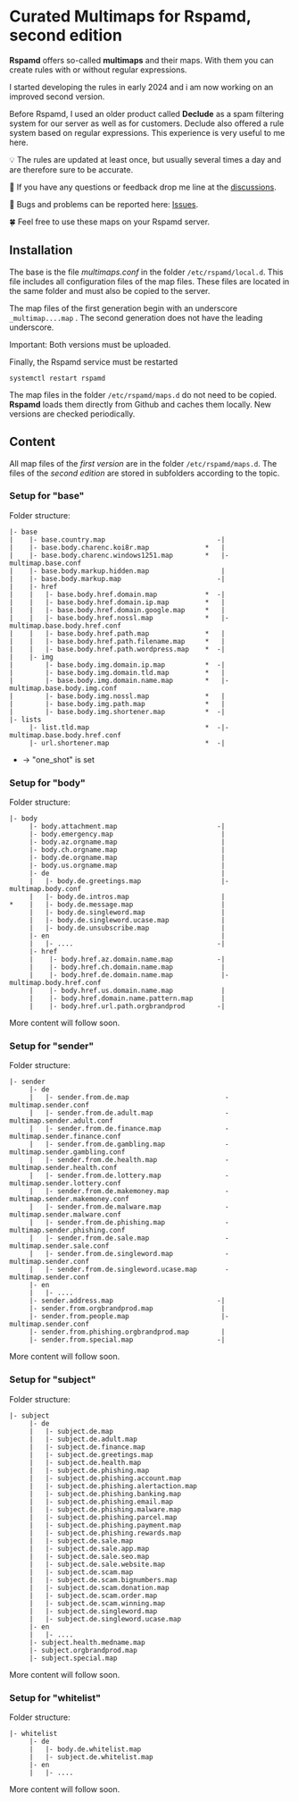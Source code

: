 # Curated Multimaps for Rspamd, second edition

**Rspamd** offers so-called **multimaps** and their maps. With them you can create rules with or without regular expressions.

I started developing the rules in early 2024 and i am now working on an improved second version.

Before Rspamd, I used an older product called **Declude** as a spam filtering system for our server as well as for customers. Declude also offered a rule system based on regular expressions. This experience is very useful to me here.

:bulb: The rules are updated at least once, but usually several times a day and are therefore sure to be accurate.

📢 If you have any questions or feedback drop me line at the [discussions](https://github.com/martinschaible/rspamd-rules/discussions).

🐛 Bugs and problems can be reported here: [Issues](https://github.com/martinschaible/rspamd-rules/issues).

🍀 Feel free to use these maps on your Rspamd server.

## Installation
The base is the file *multimaps.conf* in the folder `/etc/rspamd/local.d`. This file includes all configuration files of the map files. These files are located in the same folder and must also be copied to the server.

The map files of the first generation begin with an underscore `_multimap....map` . The second generation does not have the leading underscore.

Important: Both versions must be uploaded.

Finally, the Rspamd service must be restarted

```
systemctl restart rspamd
```

The map files in the folder `/etc/rspamd/maps.d` do not need to be copied. **Rspamd** loads them directly from Github and caches them locally. New versions are checked periodically.

## Content

All map files of the *first version* are in the folder `/etc/rspamd/maps.d`. The files of the *second edition* are stored in subfolders according to the topic.

### Setup for "base"

Folder structure:

```
|- base
|    |- base.country.map                            -|
|    |- base.body.charenc.koi8r.map              *   |
|    |- base.body.charenc.windows1251.map        *   |- multimap.base.conf
|    |- base.body.markup.hidden.map                  |
|    |- base.body.markup.map                        -|
|    |- href
|    |   |- base.body.href.domain.map            *  -|
|    |   |- base.body.href.domain.ip.map         *   |
|    |   |- base.body.href.domain.google.map     *   |
|    |   |- base.body.href.nossl.map             *   |- multimap.base.body.href.conf
|    |   |- base.body.href.path.map              *   |
|    |   |- base.body.href.path.filename.map     *   |
|    |   |- base.body.href.path.wordpress.map    *  -|
|    |- img
|        |- base.body.img.domain.ip.map          *  -|
|        |- base.body.img.domain.tld.map         *   |
|        |- base.body.img.domain.name.map        *   |- multimap.base.body.img.conf
|        |- base.body.img.nossl.map              *   |
|        |- base.body.img.path.map               *   |
|        |- base.body.img.shortener.map          *  -|
|- lists
     |- list.tld.map                             *  -|- multimap.base.body.href.conf
     |- url.shortener.map                        *  -|
```

* -> "one_shot" is set

### Setup for "body"

Folder structure:
```
|- body
     |- body.attachment.map                         -|
     |- body.emergency.map                           |
     |- body.az.orgname.map                          |
     |- body.ch.orgname.map                          |
     |- body.de.orgname.map                          |
     |- body.us.orgname.map                          |
     |- de                                           |
     |   |- body.de.greetings.map                    |- multimap.body.conf
     |   |- body.de.intros.map                       |
*    |   |- body.de.message.map                      |
     |   |- body.de.singleword.map                   |
     |   |- body.de.singleword.ucase.map             |
     |   |- body.de.unsubscribe.map                  |
     |- en                                           |
     |   |- ....                                    -|
     |- href
     |    |- body.href.az.domain.name.map           -|
     |    |- body.href.ch.domain.name.map            |
     |    |- body.href.de.domain.name.map            |- multimap.body.href.conf
     |    |- body.href.us.domain.name.map            |
     |    |- body.href.domain.name.pattern.map       |
     |    |- body.href.url.path.orgbrandprod        -|
```

More content will follow soon.

### Setup for "sender"

Folder structure:
```
|- sender
     |- de
     |   |- sender.from.de.map                        - multimap.sender.conf 
     |   |- sender.from.de.adult.map                  - multimap.sender.adult.conf
     |   |- sender.from.de.finance.map                - multimap.sender.finance.conf
     |   |- sender.from.de.gambling.map               - multimap.sender.gambling.conf
     |   |- sender.from.de.health.map                 - multimap.sender.health.conf
     |   |- sender.from.de.lottery.map                - multimap.sender.lottery.conf
     |   |- sender.from.de.makemoney.map              - multimap.sender.makemoney.conf
     |   |- sender.from.de.malware.map                - multimap.sender.malware.conf
     |   |- sender.from.de.phishing.map               - multimap.sender.phishing.conf
     |   |- sender.from.de.sale.map                   - multimap.sender.sale.conf
     |   |- sender.from.de.singleword.map             - multimap.sender.conf
     |   |- sender.from.de.singleword.ucase.map       - multimap.sender.conf
     |- en
     |   |- ....
     |- sender.address.map                          -|
     |- sender.from.orgbrandprod.map                 |
     |- sender.from.people.map                       |- multimap.sender.conf
     |- sender.from.phishing.orgbrandprod.map        |
     |- sender.from.special.map                     -|
```

More content will follow soon.

### Setup for "subject"

Folder structure:
```
|- subject
     |- de
     |   |- subject.de.map
     |   |- subject.de.adult.map
     |   |- subject.de.finance.map
     |   |- subject.de.greetings.map
     |   |- subject.de.health.map
     |   |- subject.de.phishing.map
     |   |- subject.de.phishing.account.map
     |   |- subject.de.phishing.alertaction.map
     |   |- subject.de.phishing.banking.map
     |   |- subject.de.phishing.email.map
     |   |- subject.de.phishing.malware.map
     |   |- subject.de.phishing.parcel.map
     |   |- subject.de.phishing.payment.map
     |   |- subject.de.phishing.rewards.map
     |   |- subject.de.sale.map
     |   |- subject.de.sale.app.map
     |   |- subject.de.sale.seo.map
     |   |- subject.de.sale.website.map
     |   |- subject.de.scam.map
     |   |- subject.de.scam.bignumbers.map
     |   |- subject.de.scam.donation.map
     |   |- subject.de.scam.order.map
     |   |- subject.de.scam.winning.map
     |   |- subject.de.singleword.map
     |   |- subject.de.singleword.ucase.map
     |- en
     |   |- ....
     |- subject.health.medname.map
     |- subject.orgbrandprod.map
     |- subject.special.map
```

More content will follow soon.

### Setup for "whitelist"

Folder structure:
```
|- whitelist
     |- de
     |   |- body.de.whitelist.map
     |   |- subject.de.whitelist.map
     |- en
     |   |- ....
```

More content will follow soon.
